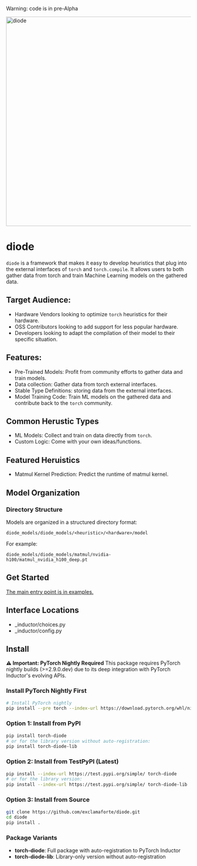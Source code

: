 Warning: code is in pre-Alpha


<img width="718" height="571" alt="diode" src="https://github.com/user-attachments/assets/308cb05a-01d9-4fc4-9c03-7e13ade91475" />

# diode
`diode` is a framework that makes it easy to develop heuristics that plug into the external interfaces of `torch` and `torch.compile`. It allows users to both gather data from torch and train Machine Learning models on the gathered data.

## Target Audience:
- Hardware Vendors looking to optimize `torch` heuristics for their hardware.
- OSS Contributors looking to add support for less popular hardware.
- Developers looking to adapt the compilation of their model to their specific situation.

## Features:
- Pre-Trained Models: Profit from community efforts to gather data and train models.
- Data collection: Gather data from torch external interfaces.
- Stable Type Definitions: storing data from the external interfaces.
- Model Training Code: Train ML models on the gathered data and contribute back to the `torch` community.

## Common Herustic Types
- ML Models: Collect and train on data directly from `torch`.
- Custom Logic: Come with your own ideas/functions.

## Featured Heruistics
- Matmul Kernel Prediction: Predict the runtime of matmul kernel.

## Model Organization

### Directory Structure
Models are organized in a structured directory format:
```
diode_models/diode_models/<heuristic>/<hardware>/model
```

For example:
```
diode_models/diode_models/matmul/nvidia-h100/matmul_nvidia_h100_deep.pt
```

## Get Started

[The main entry point is in examples.](https://github.com/exclamaforte/diode/tree/main/examples#readme)
## Interface Locations
- _inductor/choices.py
- _inductor/config.py

## Install

**⚠️ Important: PyTorch Nightly Required**
This package requires PyTorch nightly builds (>=2.9.0.dev) due to its deep integration with PyTorch Inductor's evolving APIs.

### Install PyTorch Nightly First
```bash
# Install PyTorch nightly
pip install --pre torch --index-url https://download.pytorch.org/whl/nightly/cu124
```

### Option 1: Install from PyPI
```bash
pip install torch-diode
# or for the library version without auto-registration:
pip install torch-diode-lib
```

### Option 2: Install from TestPyPI (Latest)
```bash
pip install --index-url https://test.pypi.org/simple/ torch-diode
# or for the library version:
pip install --index-url https://test.pypi.org/simple/ torch-diode-lib
```

### Option 3: Install from Source
```bash
git clone https://github.com/exclamaforte/diode.git
cd diode
pip install .
```

### Package Variants
- **torch-diode**: Full package with auto-registration to PyTorch Inductor
- **torch-diode-lib**: Library-only version without auto-registration
